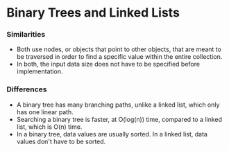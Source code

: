 # Binary Trees and Linked Lists

### Similarities

-   Both use nodes, or objects that point to other objects, that are meant to be traversed in order to find a specific value within the entire collection.
-   In both, the input data size does not have to be specified before implementation.

### Differences

-   A binary tree has many branching paths, unlike a linked list, which only has one linear path.
-   Searching a binary tree is faster, at O(log(n)) time, compared to a linked list, which is O(n) time.
-   In a binary tree, data values are usually sorted. In a linked list, data values don't have to be sorted.
